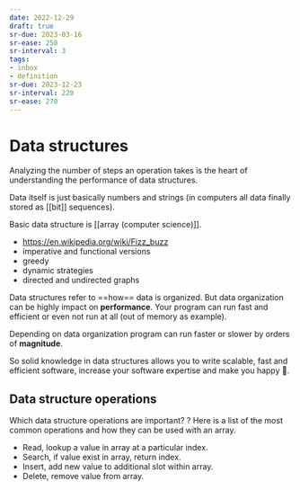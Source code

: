 ```yaml
---
date: 2022-12-29
draft: true
sr-due: 2023-03-16
sr-ease: 250
sr-interval: 3
tags:
- inbox
- definition
sr-due: 2023-12-23
sr-interval: 220
sr-ease: 270
---
```


# Data structures

Analyzing the number of steps an operation takes is the heart of understanding
the performance of data structures.

Data itself is just basically numbers and strings (in computers all data finally
stored as [[bit]] sequences).

Basic data structure is [[array (computer science)]].

- <https://en.wikipedia.org/wiki/Fizz_buzz>
- imperative and functional versions
- greedy
- dynamic strategies
- directed and undirected graphs

Data structures refer to ==how== data is organized. But data organization can be
highly impact on **performance**. Your program can run fast and efficient or
even not run at all (out of memory as example).

Depending on data organization program can run faster
or slower by orders of **magnitude**.

So solid knowledge in data structures allows you to write scalable, fast and
efficient software, increase your software expertise and make you happy 🙂.

## Data structure operations

Which data structure operations are important?
?
Here is a list of the most common operations and how they can be used with an
array.
- Read, lookup a value in array at a particular index.
- Search, if value exist in array, return index.
- Insert, add new value to additional slot within array.
- Delete, remove value from array.
